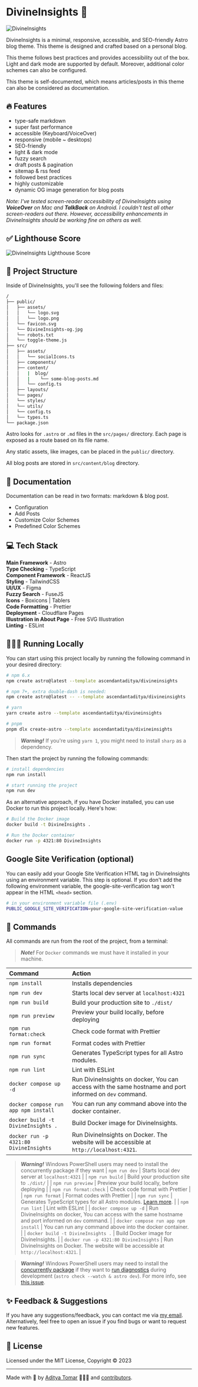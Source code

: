 # DivineInsights 📄

![DivineInsights](public/DivineInsights-og.jpg)

DivineInsights is a minimal, responsive, accessible, and SEO-friendly Astro blog theme. This theme is designed and crafted based on a personal blog.

This theme follows best practices and provides accessibility out of the box. Light and dark mode are supported by default. Moreover, additional color schemes can also be configured.

This theme is self-documented, which means articles/posts in this theme can also be considered as documentation.

## 🔥 Features

- type-safe markdown
- super fast performance
- accessible (Keyboard/VoiceOver)
- responsive (mobile ~ desktops)
- SEO-friendly
- light & dark mode
- fuzzy search
- draft posts & pagination
- sitemap & rss feed
- followed best practices
- highly customizable
- dynamic OG image generation for blog posts

_Note: I've tested screen-reader accessibility of DivineInsights using **VoiceOver** on Mac and **TalkBack** on Android. I couldn't test all other screen-readers out there. However, accessibility enhancements in DivineInsights should be working fine on others as well._

## ✅ Lighthouse Score

![DivineInsights Lighthouse Score](DivineInsights-lighthouse-score.svg)

## 🚀 Project Structure

Inside of DivineInsights, you'll see the following folders and files:

```bash
/
├── public/
│   ├── assets/
│   │   └── logo.svg
│   │   └── logo.png
│   └── favicon.svg
│   └── DivineInsights-og.jpg
│   └── robots.txt
│   └── toggle-theme.js
├── src/
│   ├── assets/
│   │   └── socialIcons.ts
│   ├── components/
│   ├── content/
│   │   |  blog/
│   │   |    └── some-blog-posts.md
│   │   └── config.ts
│   ├── layouts/
│   └── pages/
│   └── styles/
│   └── utils/
│   └── config.ts
│   └── types.ts
└── package.json
```

Astro looks for `.astro` or `.md` files in the `src/pages/` directory. Each page is exposed as a route based on its file name.

Any static assets, like images, can be placed in the `public/` directory.

All blog posts are stored in `src/content/blog` directory.

## 📖 Documentation

Documentation can be read in two formats: markdown & blog post.

- Configuration
- Add Posts
- Customize Color Schemes
- Predefined Color Schemes

## 💻 Tech Stack

**Main Framework** - Astro  
**Type Checking** - TypeScript  
**Component Framework** - ReactJS  
**Styling** - TailwindCSS  
**UI/UX** - Figma  
**Fuzzy Search** - FuseJS  
**Icons** - Boxicons | Tablers  
**Code Formatting** - Prettier  
**Deployment** - Cloudflare Pages  
**Illustration in About Page** - Free SVG Illustration  
**Linting** - ESLint

## 👨🏻‍💻 Running Locally

You can start using this project locally by running the following command in your desired directory:

```bash
# npm 6.x
npm create astro@latest --template ascendantaditya/divineinsights

# npm 7+, extra double-dash is needed:
npm create astro@latest -- --template ascendantaditya/divineinsights

# yarn
yarn create astro --template ascendantaditya/divineinsights

# pnpm
pnpm dlx create-astro --template ascendantaditya/divineinsights
```

> **_Warning!_** If you're using `yarn 1`, you might need to install `sharp` as a dependency.

Then start the project by running the following commands:

```bash
# install dependencies
npm run install

# start running the project
npm run dev
```

As an alternative approach, if you have Docker installed, you can use Docker to run this project locally. Here's how:

```bash
# Build the Docker image
docker build -t DivineInsights .

# Run the Docker container
docker run -p 4321:80 DivineInsights
```

## Google Site Verification (optional)

You can easily add your Google Site Verification HTML tag in DivineInsights using an environment variable. This step is optional. If you don't add the following environment variable, the google-site-verification tag won't appear in the HTML `<head>` section.

```bash
# in your environment variable file (.env)
PUBLIC_GOOGLE_SITE_VERIFICATION=your-google-site-verification-value
```

## 🧞 Commands

All commands are run from the root of the project, from a terminal:

> **_Note!_** For `Docker` commands we must have it installed in your machine.

| Command                              | Action                                                                                                                           |
| :----------------------------------- | :------------------------------------------------------------------------------------------------------------------------------- |
| `npm install`                        | Installs dependencies                                                                                                            |
| `npm run dev`                        | Starts local dev server at `localhost:4321`                                                                                      |
| `npm run build`                      | Build your production site to `./dist/`                                                                                          |
| `npm run preview`                    | Preview your build locally, before deploying                                                                                     |
| `npm run format:check`               | Check code format with Prettier                                                                                                  |
| `npm run format`                     | Format codes with Prettier                                                                                                       |
| `npm run sync`                       | Generates TypeScript types for all Astro modules.                                                                                |
| `npm run lint`                       | Lint with ESLint                                                                                                                 |
| `docker compose up -d`               | Run DivineInsights on docker, You can access with the same hostname and port informed on `dev` command.                           |
| `docker compose run app npm install` | You can run any command above into the docker container.                                                                         |
| `docker build -t DivineInsights .`   | Build Docker image for DivineInsights.                                                                                           |
| `docker run -p 4321:80 DivineInsights`| Run DivineInsights on Docker. The website will be accessible at `http://localhost:4321`.                                         |

> **_Warning!_** Windows PowerShell users may need to install the concurrently package if they want
| `npm run dev`                        | Starts local dev server at `localhost:4321`                                                                                      |
| `npm run build`                      | Build your production site to `./dist/`                                                                                          |
| `npm run preview`                    | Preview your build locally, before deploying                                                                                     |
| `npm run format:check`               | Check code format with Prettier                                                                                                  |
| `npm run format`                     | Format codes with Prettier                                                                                                       |
| `npm run sync`                       | Generates TypeScript types for all Astro modules. [Learn more](https://docs.astro.build/en/reference/cli-reference/#astro-sync). |
| `npm run lint`                       | Lint with ESLint                                                                                                                 |
| `docker compose up -d`               | Run DivineInsights on docker, You can access with the same hostname and port informed on `dev` command.                              |
| `docker compose run app npm install` | You can run any command above into the docker container.                                                                         |
| `docker build -t DivineInsights .`       | Build Docker image for DivineInsights.                                                                                               |
| `docker run -p 4321:80 DivineInsights`   | Run DivineInsights on Docker. The website will be accessible at `http://localhost:4321`.                                             |

> **_Warning!_** Windows PowerShell users may need to install the [concurrently package](https://www.npmjs.com/package/concurrently) if they want to [run diagnostics](https://docs.astro.build/en/reference/cli-reference/#astro-check) during development (`astro check --watch & astro dev`). For more info, see [this issue](https://github.com/ascendantaditya/divineinsights/issues/113).

## ✨ Feedback & Suggestions

If you have any suggestions/feedback, you can contact me via [my email](mailto:contact@ascendantaditya.dev). Alternatively, feel free to open an issue if you find bugs or want to request new features.

## 📜 License

Licensed under the MIT License, Copyright © 2023

---

Made with 🤍 by [Aditya Tomar](https://ascendantaditya.dev) 👨🏻‍💻 and [contributors](https://github.com/ascendantaditya/divineinsights/graphs/contributors).
